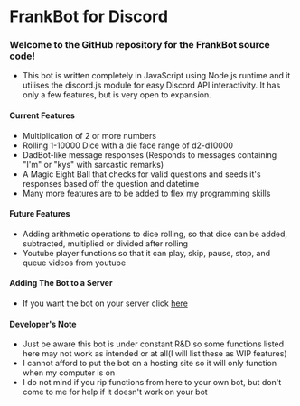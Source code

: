 # FrankBot for Discord

### Welcome to the GitHub repository for the FrankBot source code!
* This bot is written completely in JavaScript using Node.js runtime and it utilises the discord.js module for easy Discord API interactivity. It has only a few features, but is very open to expansion.

#### Current Features
* Multiplication of 2 or more numbers
* Rolling 1-10000 Dice with a die face range of d2-d10000
* DadBot-like message responses (Responds to messages containing "I'm" or "kys" with sarcastic remarks)
* A Magic Eight Ball that checks for valid questions and seeds it's responses based off the question and datetime
* Many more features are to be added to flex my programming skills

#### Future Features
* Adding arithmetic operations to dice rolling, so that dice can be added, subtracted, multiplied or divided after rolling
* Youtube player functions so that it can play, skip, pause, stop, and queue videos from youtube

#### Adding The Bot to a Server
* If you want the bot on your server click [here](https://discordapp.com/api/oauth2/authorize?client_id=593008720334684160&permissions=6144&scope=bot)

#### Developer's Note
* Just be aware this bot is under constant R&D so some functions listed here may not work as intended or at all(I will list these as WIP features)
* I cannot afford to put the bot on a hosting site so it will only function when my computer is on
* I do not mind if you rip functions from here to your own bot, but don't come to me for help if it doesn't work on your bot
